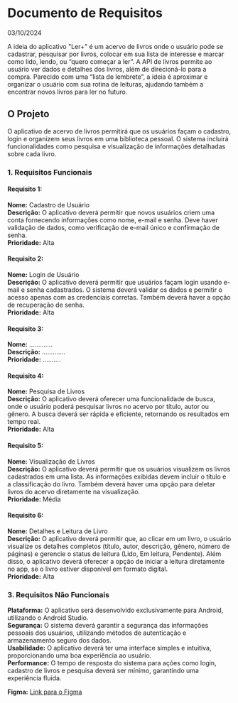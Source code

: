 <p align="center">
  <h1>Documento de Requisitos</h1>
  <p>03/10/2024</p>
</p>

<p>A ideia do aplicativo "Ler+" é um acervo de livros onde o usuário pode se cadastrar, pesquisar por livros, 
colocar em sua lista de interesse e marcar como lido, lendo, ou “quero começar a ler”. A API de livros 
permite ao usuário ver dados e detalhes dos livros, além de direcioná-lo para a compra. Parecido com uma 
“lista de lembrete”, a ideia é aproximar e organizar o usuário com sua rotina de leituras, ajudando também a 
encontrar novos livros para ler no futuro.</p>

<h2>O Projeto</h2>
<p>O aplicativo de acervo de livros permitirá que os usuários façam o cadastro, login e organizem seus 
livros em uma biblioteca pessoal. O sistema incluirá funcionalidades como pesquisa e visualização de 
informações detalhadas sobre cada livro.</p>

<h3>1. Requisitos Funcionais</h3>

<h4>Requisito 1:</h4>
<p><strong>Nome:</strong> Cadastro de Usuário <br>
<strong>Descrição:</strong> O aplicativo deverá permitir que novos usuários criem uma conta fornecendo informações como nome, e-mail e senha. Deve haver validação de dados, como verificação de e-mail único e confirmação de senha. <br>
<strong>Prioridade:</strong> Alta</p>

<h4>Requisito 2:</h4>
<p><strong>Nome:</strong> Login de Usuário <br>
<strong>Descrição:</strong> O aplicativo deverá permitir que usuários façam login usando e-mail e senha cadastrados. O sistema deverá validar os dados e permitir o acesso apenas com as credenciais corretas. Também deverá haver a opção de recuperação de senha. <br>
<strong>Prioridade:</strong> Alta</p>

<h4>Requisito 3:</h4>
<p><strong>Nome:</strong> ............. <br>
<strong>Descrição:</strong> ............. <br>
<strong>Prioridade:</strong> ..........</p>

<h4>Requisito 4:</h4>
<p><strong>Nome:</strong> Pesquisa de Livros <br>
<strong>Descrição:</strong> O aplicativo deverá oferecer uma funcionalidade de busca, onde o usuário poderá pesquisar livros no acervo por título, autor ou gênero. A busca deverá ser rápida e eficiente, retornando os resultados em tempo real. <br>
<strong>Prioridade:</strong> Alta</p>

<h4>Requisito 5:</h4>
<p><strong>Nome:</strong> Visualização de Livros <br>
<strong>Descrição:</strong> O aplicativo deverá permitir que os usuários visualizem os livros cadastrados em uma lista. As informações exibidas devem incluir o título e a classificação do livro. Também deverá haver uma opção para deletar livros do acervo diretamente na visualização. <br>
<strong>Prioridade:</strong> Média</p>

<h4>Requisito 6:</h4>
<p><strong>Nome:</strong> Detalhes e Leitura de Livro <br>
<strong>Descrição:</strong> O aplicativo deverá permitir que, ao clicar em um livro, o usuário visualize os detalhes completos (título, autor, descrição, gênero, número de páginas) e gerencie o status de leitura (Lido, Em leitura, Pendente). Além disso, o aplicativo deverá oferecer a opção de iniciar a leitura diretamente no app, se o livro estiver disponível em formato digital. <br>
<strong>Prioridade:</strong> Alta</p>

<h3>3. Requisitos Não Funcionais</h3>
<p><strong>Plataforma:</strong> O aplicativo será desenvolvido exclusivamente para Android, utilizando o Android Studio. <br>
<strong>Segurança:</strong> O sistema deverá garantir a segurança das informações pessoais dos usuários, utilizando métodos de autenticação e armazenamento seguro dos dados. <br>
<strong>Usabilidade:</strong> O aplicativo deverá ter uma interface simples e intuitiva, proporcionando uma boa experiência ao usuário. <br>
<strong>Performance:</strong> O tempo de resposta do sistema para ações como login, cadastro de livros e pesquisa deverá ser mínimo, garantindo uma experiência fluida.</p>

<p><strong>Figma:</strong> <a href="https://docs.google.com/document/d/1vCoKrn1uD4UfsjFTUHHR1D5KeeB37KLx60i6bt_OXDI/edit?usp=sharing">Link para o Figma</a></p>


